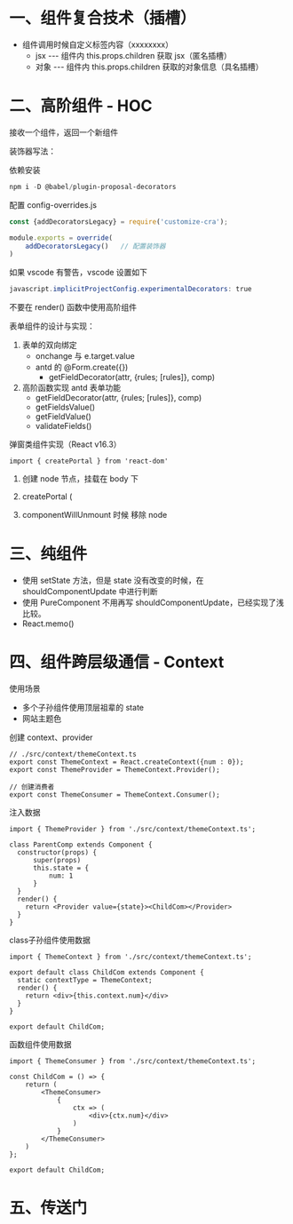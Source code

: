 # 一、组件复合技术（插槽）

- 组件调用时候自定义标签内容（<Layout>xxxxxxxx</Layout>）
  - jsx --- 组件内 this.props.children 获取 jsx（匿名插槽）
  - 对象 --- 组件内 this.props.children 获取的对象信息（具名插槽）



# 二、高阶组件 - HOC

接收一个组件，返回一个新组件

装饰器写法：

依赖安装

```powershell
npm i -D @babel/plugin-proposal-decorators
```

配置 config-overrides.js

```js
const {addDecoratorsLegacy} = require('customize-cra');

module.exports = override(
	addDecoratorsLegacy()	// 配置装饰器
)
```

如果 vscode 有警告，vscode 设置如下

```powershell
javascript.implicitProjectConfig.experimentalDecorators: true
```

不要在 render() 函数中使用高阶组件



表单组件的设计与实现：

1. 表单的双向绑定
   - onchange 与 e.target.value
   - antd 的 @Form.create({})
     - getFieldDecorator(attr, {rules; [rules]}, comp)
2. 高阶函数实现 antd 表单功能
   - getFieldDecorator(attr, {rules; [rules]}, comp)
   - getFieldsValue()
   - getFieldValue()
   - validateFields()



弹窗类组件实现（React v16.3）

```
import { createPortal } from 'react-dom'
```

1. 创建 node 节点，挂载在 body 下
2. createPortal (<Dialog>,  node);

3. componentWillUnmount 时候 移除 node



# 三、纯组件

- 使用 setState 方法，但是 state 没有改变的时候，在 shouldComponentUpdate 中进行判断
- 使用 PureComponent 不用再写 shouldComponentUpdate，已经实现了浅比较。
- React.memo()



# 四、组件跨层级通信 - Context

使用场景

- 多个子孙组件使用顶层祖辈的 state
- 网站主题色



创建 context、provider

```tsx
// ./src/context/themeContext.ts
export const ThemeContext = React.createContext({num : 0});
export const ThemeProvider = ThemeContext.Provider();

// 创建消费者
export const ThemeConsumer = ThemeContext.Consumer();
```

注入数据

```tsx
import { ThemeProvider } from './src/context/themeContext.ts';

class ParentComp extends Component {
  constructor(props) {
      super(props)
      this.state = {
          num: 1
      }
  }
  render() {
    return <Provider value={state}><ChildCom></Provider>
  }
}

```

class子孙组件使用数据 

```tsx
import { ThemeContext } from './src/context/themeContext.ts';

export default class ChildCom extends Component {
  static contextType = ThemeContext;
  render() {
    return <div>{this.context.num}</div>
  }
}

export default ChildCom;
```

函数组件使用数据

```tsx
import { ThemeConsumer } from './src/context/themeContext.ts';

const ChildCom = () => {
    return (
    	<ThemeConsumer>
        	{
                ctx => (
                	<div>{ctx.num}</div>
                )
            }
        </ThemeConsumer>
    )
};

export default ChildCom;
```



# 五、传送门



